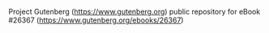 Project Gutenberg (https://www.gutenberg.org) public repository for eBook #26367 (https://www.gutenberg.org/ebooks/26367)
